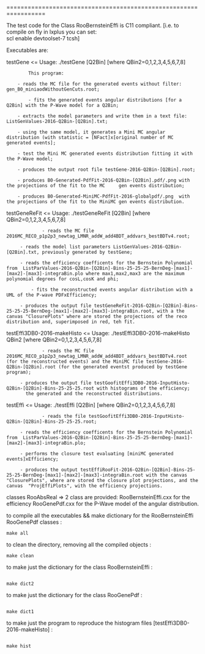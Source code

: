=================================================================

The test code for the Class RooBernsteinEffi is C11 compliant. 
[i.e. to compile on fly in lxplus you can set:  
scl enable devtoolset-7 tcsh]

Executables are:

testGene <= Usage: ./testGene [Q2Bin]  [where QBin2=0,1,2,3,4,5,6,7,8]

            This program: 
	    
	    - reads the MC file for the generated events without filter: gen_B0_miniaodWithoutGenCuts.root;
	    
            - fits the generated events angular distributions [for a Q2Bin] with the P-Wave model for a Q2Bin;
	    
	    - extracts the model parameters and write them in a text file: ListGenValues-2016-Q2Bin-[Q2Bin].txt;
	    
	    - using the same model, it generates a Mini MC angular distribution (with statistic = [NFact]x[original number of MC generated events];
	    
	    - test the Mini MC generated events distribution fitting it with the P-Wave model;
	    
	    - produces the output root file testGene-2016-Q2Bin-[Q2Bin].root;
	    
	    - produces B0-Generated-PdfFit-2016-Q2Bin-[Q2Bin].pdf/.png with the projections of the fit to the MC     gen events distribution;
	    
	    - produces B0-Generated-MiniMC-PdfFit-2016-globalpdf/.png  with the projections of the fit to the MiniMC gen events distribution.
	    
	    
	    
	     
	    
testGeneReFit <= Usage: ./testGeneReFit    [Q2Bin]    [where QBin2=0,1,2,3,4,5,6,7,8]
	    
                 - reads the MC file 2016MC_RECO_p1p2p3_newtag_LMNR_addW_add4BDT_addvars_bestBDTv4.root;
	    
		 - reads the model list parameters ListGenValues-2016-Q2Bin-[Q2Bin].txt, previously generated by testGene;
	    
		 - reads the efficiency coefficents for the Bernstein Polynomial from  ListParValues-2016-Q2Bin-[Q2Bin]-Bins-25-25-25-BernDeg-[max1]-[max2]-[max3]-integraBin.plo where max1,max2,max3 are the maximum polynomial degrees for cosL,cosK and phi;
	    
	         - fits the reconstructed events angular distribution with a UML of the P-wave PDFxEfficiency;
	    
		 - produces the output file testGeneReFit-2016-Q2Bin-[Q2Bin]-Bins-25-25-25-BernDeg-[max1]-[max2]-[max3]-integraBin.root, with a the canvas "ClosurePlots" where are stored the projections of the reco distribution and, superimposed in red, teh fit.  
		 
		 
testEffi3DB0-2016-makeHisto <= Usage:  ./testEffi3DB0-2016-makeHisto     QBin2     [where QBin2=0,1,2,3,4,5,6,7,8] 
	    
                 - reads the MC file 2016MC_RECO_p1p2p3_newtag_LMNR_addW_add4BDT_addvars_bestBDTv4.root (for the reconstructed events) and the MiniMC file testGene-2016-Q2Bin-[Q2Bin].root (for the generated eventst produced by testGene program);
	    
		 - produces the output file testGoofitEffi3DB0-2016-InputHisto-Q2Bin-[Q2Bin]-Bins-25-25-25.root with histograms of the efficiency;
		   the generated and the reconstructed distributions.
		   
testEffi     <= Usage: ./testEffi     [Q2Bin]      [where QBin2=0,1,2,3,4,5,6,7,8]
	    
                 - reads the file testGoofitEffi3DB0-2016-InputHisto-Q2Bin-[Q2Bin]-Bins-25-25-25.root;		   
	    
		 - reads the efficiency coefficents for the Bernstein Polynomial from  ListParValues-2016-Q2Bin-[Q2Bin]-Bins-25-25-25-BernDeg-[max1]-[max2]-[max3]-integraBin.plo; 
	    
		 - performs the closure test evaluating [miniMC generated events]xEfficiency;
	    
		 - produces the output testEffiRooFit-2016-Q2Bin-[Q2Bin]-Bins-25-25-25-BernDeg-[max1]-[max2]-[max3]-integraBin.root with the canvas "ClosurePlots", where are stored the closure plot projections, and the canvas  "ProjEffiPlots", with the efficiency projections. 
		   
		   
classes RooAbsReal => 2 class are provided: RooBernsteinEffi.cxx	for the efficiency
                                          RooGenePdf.cxx        for the P-Wave model of the angular distribution.	             

 
to compile all the executables  && make dictionary for the RooBernsteinEffi RooGenePdf classes :
```
make all
```

to clean the directory, removing all the compiled objects :

```
make clean
```

to make just the dictionary for the class RooBernsteinEffi :
```

make dict2
```
to make just the dictionary for the class RooGenePdf :
```

make dict1
```

to make just the program to reproduce the histogram files [testEffi3DB0-2016-makeHisto] :
```

make hist
```

